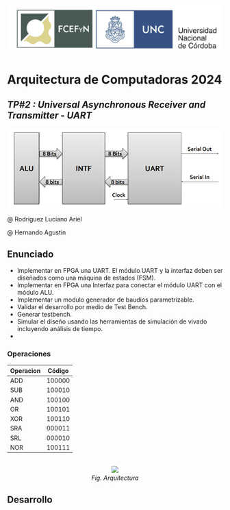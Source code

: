 <p align="center">
  <img src="./img/portada.png"><br>
</p>

# Arquitectura de Computadoras 2024
## _TP#2 : Universal Asynchronous Receiver and Transmitter - UART_
<p align="center">
  <img src="./img/diagram-uart.png"><br>
</p>

@ Rodriguez Luciano Ariel

@ Hernando Agustin
## Enunciado

- Implementar en FPGA una UART. El módulo UART y la interfaz deben ser diseñados como una máquina de estados
(FSM).
- Implementar en FPGA una Interfaz para conectar el módulo UART con el módulo ALU.
- Implementar un modulo generador de baudios parametrizable.
- Validar el desarrollo por medio de Test Bench.
- Generar testbench.
- Simular el diseño usando las herramientas de simulación de vivado incluyendo análisis de tiempo.
- 

### Operaciones

| Operacion | Código    | 
|-----------|-----------|
| ADD       | 100000   | 
| SUB       | 100010   | 
| AND       | 100100   |
| OR        | 100101   |
| XOR       | 100110   |
| SRA       | 000011   |
| SRL       | 000010   |
| NOR       | 100111   |



<p align="center">
  <br><img src="./img/arq.png"><br>
  <em>Fig. Arquitectura</em>
</p>

## Desarrollo